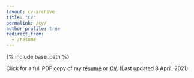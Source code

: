 ```yaml
---
layout: cv-archive
title: "CV"
permalink: /cv/
author_profile: true
redirect_from:
  - /resume
---
```


<style>
a.uline {text-decoration:underline;}
</style>

{% include base_path %}

Click for a full PDF copy of my [résumé](/files/ELW_Resume_online.pdf) or [CV](/files/Erika_CV_online.pdf). (Last updated 8 April, 2021)

<div id="adobe-dc-view" style="width: 800px;"></div>
<script src="https://documentcloud.adobe.com/view-sdk/main.js"></script>
<script type="text/javascript">
	document.addEventListener("adobe_dc_view_sdk.ready", function(){ 
		var adobeDCView = new AdobeDC.View({clientId: "69cb7856ede24ed3b924d55060b5e9b1", divId: "adobe-dc-view"});
		adobeDCView.previewFile({
			content:{location: {url: "{{ site.url }}{{ site.baseurl }}/files/ELW_Resume_online.pdf"}},
			metaData:{fileName: "ELW_Resume_online.pdf"}
		}, {embedMode: "IN_LINE"});
	});
</script>
